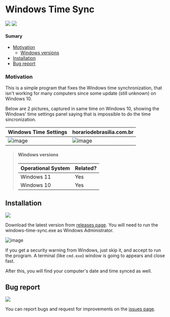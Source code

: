 # Windows Time Sync

[![](https://img.shields.io/badge/Download-Latest_Release-green)](https://github.com/jjpaulo2/windows-time-sync/releases) [![](https://img.shields.io/badge/Report-Bugs-red)](https://github.com/jjpaulo2/windows-time-sync/issues)

#### Sumary
- [Motivation](#motivation)
    - [Windows versions](#windows-versions)
- [Installation](#installation)
- [Bug report](#bug-report)

### Motivation

This is a simple program that fixes the Windows time synchronization, that isn't working for many computers since some update (still unknown) on Windows 10.

Below are 2 pictures, captured in same time on Windows 10, showing the Windows' time settings panel saying that is impossible to do the time sincronization.

| Windows Time Settings | horariodebrasilia.com.br |
|-|-|
| ![image](https://github.com/jjpaulo2/windows-time-sync/assets/22819523/f8c57045-dfe6-407a-8490-e07f2d183359) | ![image](https://github.com/jjpaulo2/windows-time-sync/assets/22819523/36412cfb-b2d5-4122-9294-86a50ce113ef) |

> #### Windows versions
> 
> | Operational System | Related? |
> |-|-|
> | Windows 11 | Yes |
> | Windows 10 | Yes |

## Installation

[![](https://img.shields.io/badge/Download-Latest_Release-green)](https://github.com/jjpaulo2/windows-time-sync/releases)

Download the latest version from [releases page](https://github.com/jjpaulo2/windows-time-sync/releases). You will need to run the windows-time-sync.exe as Windows Administrator.

![image](https://github.com/jjpaulo2/windows-time-sync/assets/22819523/fdfb06a2-96f6-438f-9e96-8e4225263f3c)

If you get a security warning from Windows, just skip it, and accept to run the program. A terminal (like `cmd.exe`) window is going to appears and close fast.

After this, you will find your computer's date and time synced as well.

## Bug report

[![](https://img.shields.io/badge/Report-Bugs-red)](https://github.com/jjpaulo2/windows-time-sync/issues)

You can report bugs and request for improvements on the [issues page](https://github.com/jjpaulo2/windows-time-sync/issues).
